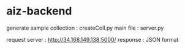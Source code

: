 # aiz-backend
generate sample collection : createColl.py
main file : server.py

request server : http://34.168.149.138:5000/
response : JSON format